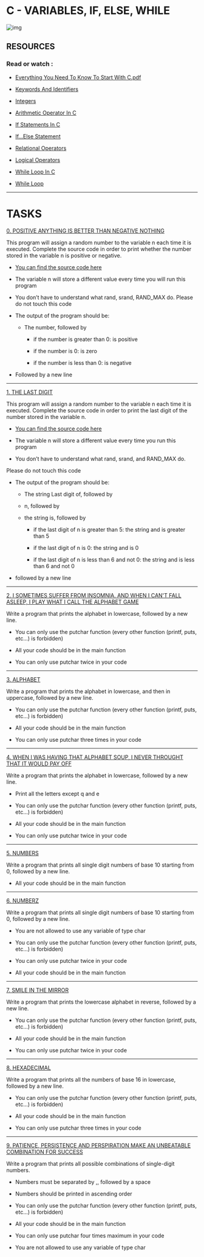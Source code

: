 # C - VARIABLES, IF, ELSE, WHILE

![img](https://www.mrvermainstitute.com/wp-content/uploads/2022/04/C-progamming.jpg)

## RESOURCES

### Read or watch :

- [Everything You Need To Know To Start With C.pdf](https://intranet.hbtn.io/rltoken/eQnlX5zRiOACgE8lhB8RIA)

- [Keywords And Identifiers](https://intranet.hbtn.io/rltoken/CJPUuNKHthtvZgImtEVvXA)

- [Integers](https://intranet.hbtn.io/rltoken/L62RbK4buoJpukZpGiYo4w)

- [Arithmetic Operator In C](https://intranet.hbtn.io/rltoken/WYLsq9-VLs8EkYxZepIdcg)

- [If Statements In C](https://intranet.hbtn.io/rltoken/yuTsh0MB6AzC2L43xX9mJQ)

- [If...Else Statement](https://intranet.hbtn.io/rltoken/4V25mIXrXwCPCw5N6l9h8A)

- [Relational Operators](https://intranet.hbtn.io/rltoken/MVF9PuY_IAVw5fh79b6lww)

- [Logical Operators](https://intranet.hbtn.io/rltoken/cXHabNX4LDOIukdeaRqlfQ)

- [While Loop In C](https://intranet.hbtn.io/rltoken/FxPxfoKS2AVjvrSGQQKY0g)

- [While Loop](https://intranet.hbtn.io/rltoken/zqJKmSFQD8nlNSDnGcU7AQ)

--------------------------

# TASKS


[0. POSITIVE ANYTHING IS BETTER THAN NEGATIVE NOTHING](https://github.com/MathieuMorel62/holbertonschool-low_level_programming/blob/master/variables_if_else_while/0-positive_or_negative.c)

This program will assign a random number to the variable n each time it is executed. Complete the source code in order to print whether the number stored in the variable n is positive or negative.

  - [You can find the source code here](https://intranet.hbtn.io/rltoken/c70eE2D1JbdTtyuhDsuYzQ)

  - The variable n will store a different value every time you will run this program

  - You don’t have to understand what rand, srand, RAND_MAX do. Please do not touch this code
 
  - The output of the program should be:

    - The number, followed by
          
      - if the number is greater than 0: is positive

      - if the number is 0: is zero
     
      - if the number is less than 0: is negative

  - Followed by a new line

---------------------------------

[1. THE LAST DIGIT](https://github.com/MathieuMorel62/holbertonschool-low_level_programming/blob/master/variables_if_else_while/1-last_digit.c)

This program will assign a random number to the variable n each time it is executed. Complete the source code in order to print the last digit of the number stored in the variable n.

  - [You can find the source code here](https://intranet.hbtn.io/rltoken/tixh4GPxzFzXN1VdXQYt5A)

  - The variable n will store a different value every time you run this program

  - You don’t have to understand what rand, srand, and RAND_MAX do. 

Please do not touch this code

  - The output of the program should be:

    - The string Last digit of, followed by

    - n, followed by

    - the string is, followed by

      - if the last digit of n is greater than 5: the string and is greater than 5

      - if the last digit of n is 0: the string and is 0

      - if the last digit of n is less than 6 and not 0: the string and is less than 6 and not 0

  - followed by a new line

------------------------------

[2. I SOMETIMES SUFFER FROM INSOMNIA. AND WHEN I CAN'T FALL ASLEEP, I PLAY WHAT I CALL THE ALPHABET GAME](https://github.com/MathieuMorel62/holbertonschool-low_level_programming/blob/master/variables_if_else_while/2-print_alphabet.c)

Write a program that prints the alphabet in lowercase, followed by a new line.

  - You can only use the putchar function (every other function (printf, puts, etc…) is forbidden)

  - All your code should be in the main function

  - You can only use putchar twice in your code

----------------------------

[3. ALPHABET](https://github.com/MathieuMorel62/holbertonschool-low_level_programming/blob/master/variables_if_else_while/3-print_alphabets.c)

Write a program that prints the alphabet in lowercase, and then in uppercase, followed by a new line.

  - You can only use the putchar function (every other function (printf, puts, etc…) is forbidden)

  - All your code should be in the main function

  - You can only use putchar three times in your code

---------------------------

[4. WHEN I WAS HAVING THAT ALPHABET SOUP, I NEVER THROUGHT THAT IT WOULD PAY OFF](https://github.com/MathieuMorel62/holbertonschool-low_level_programming/blob/master/variables_if_else_while/4-print_alphabt.c)

Write a program that prints the alphabet in lowercase, followed by a new line.

  - Print all the letters except q and e 

  - You can only use the putchar function (every other function (printf, puts, etc…) is forbidden)

  - All your code should be in the main function

  - You can only use putchar twice in your code

-------------------------------

[5. NUMBERS](https://github.com/MathieuMorel62/holbertonschool-low_level_programming/blob/master/variables_if_else_while/5-print_numbers.c)

Write a program that prints all single digit numbers of base 10 starting from 0, followed by a new line.

  - All your code should be in the main function

----------------------------------

[6. NUMBERZ](https://github.com/MathieuMorel62/holbertonschool-low_level_programming/blob/master/variables_if_else_while/6-print_numberz.c)

Write a program that prints all single digit numbers of base 10 starting from 0, followed by a new line.

  - You are not allowed to use any variable of type char

  - You can only use the putchar function (every other function (printf, puts, etc…) is forbidden)

  - You can only use putchar twice in your code

  - All your code should be in the main function

-----------------------------

[7. SMILE IN THE MIRROR](https://github.com/MathieuMorel62/holbertonschool-low_level_programming/blob/master/variables_if_else_while/7-print_tebahpla.c)

Write a program that prints the lowercase alphabet in reverse, followed by a new line.

  - You can only use the putchar function (every other function (printf, puts, etc…) is forbidden)

  - All your code should be in the main function

  - You can only use putchar twice in your code

-------------------------------

[8. HEXADECIMAL](https://github.com/MathieuMorel62/holbertonschool-low_level_programming/blob/master/variables_if_else_while/8-print_base16.c)

Write a program that prints all the numbers of base 16 in lowercase, followed by a new line.

  - You can only use the putchar function (every other function (printf, puts, etc…) is forbidden)

  - All your code should be in the main function

  - You can only use putchar three times in your code

--------------------------

[9. PATIENCE, PERSISTENCE AND PERSPIRATION MAKE AN UNBEATABLE COMBINATION FOR SUCCESS](https://github.com/MathieuMorel62/holbertonschool-low_level_programming/blob/master/variables_if_else_while/9-print_comb.c)

Write a program that prints all possible combinations of single-digit numbers.

  - Numbers must be separated by ,, followed by a space

  - Numbers should be printed in ascending order

  - You can only use the putchar function (every other function (printf, puts, etc…) is forbidden)

  - All your code should be in the main function

  - You can only use putchar four times maximum in your code

  - You are not allowed to use any variable of type char


